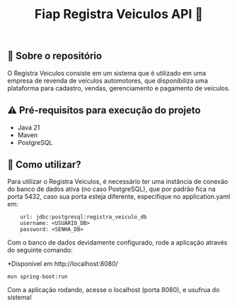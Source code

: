 <br>
<h1 align="center">
Fiap Registra Veiculos API 🚗
</h1>
<br>

## 💬 Sobre o repositório

O Registra Veiculos consiste em um sistema que é utilizado em uma empresa de revenda de veículos automotores, que disponibiliza uma plataforma para cadastro, vendas, gerenciamento e pagamento de veículos.

## ⚠ Pré-requisitos para execução do projeto

* Java 21
* Maven
* PostgreSQL

## 📌 Como utilizar?

Para utilizar o Registra Veiculos, é necessário ter uma instância de conexão do banco de dados ativa (no caso PostgreSQL), que por padrão fica na porta 5432, caso sua porta esteja diferente, especifique no application.yaml em:

```
    url: jdbc:postgresql:registra_veiculo_db
    username: <USUARIO_DB>
    password: <SENHA_DB>
```

Com o banco de dados devidamente configurado, rode a aplicação através do seguinte comando:

*Disponível em http://localhost:8080/

```
mvn spring-boot:run 
```

Com a aplicação rodando, acesse o localhost (porta 8080), e usufrua do sistema!